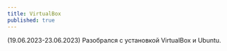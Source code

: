```yaml
---
title: VirtualBox
published: true
---
```

(19.06.2023-23.06.2023) Разобрался с установкой VirtualBox и Ubuntu.
